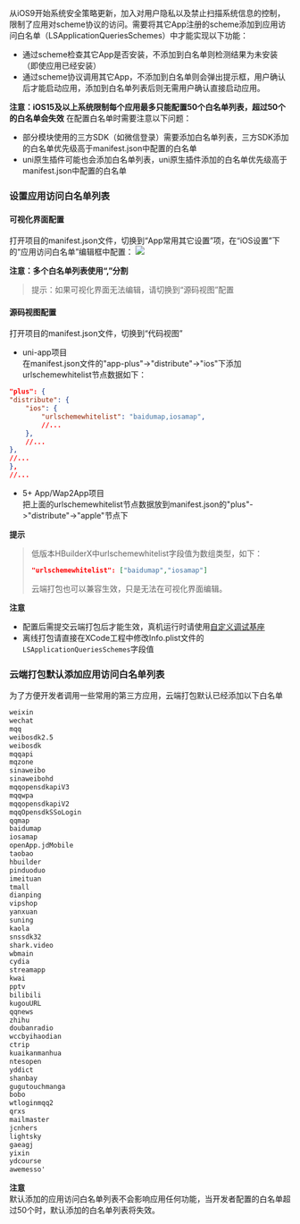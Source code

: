 从iOS9开始系统安全策略更新，加入对用户隐私以及禁止扫描系统信息的控制，限制了应用对scheme协议的访问。需要将其它App注册的scheme添加到应用访问白名单（LSApplicationQueriesSchemes）中才能实现以下功能：
- 通过scheme检查其它App是否安装，不添加到白名单则检测结果为未安装（即使应用已经安装）
- 通过scheme协议调用其它App，不添加到白名单则会弹出提示框，用户确认后才能启动应用，添加到白名单列表后则无需用户确认直接启动应用。

**注意：iOS15及以上系统限制每个应用最多只能配置50个白名单列表，超过50个的白名单会失效**
在配置白名单时需要注意以下问题：
- 部分模块使用的三方SDK（如微信登录）需要添加白名单列表，三方SDK添加的白名单优先级高于manifest.json中配置的白名单
- uni原生插件可能也会添加白名单列表，uni原生插件添加的白名单优先级高于manifest.json中配置的白名单


### 设置应用访问白名单列表

#### 可视化界面配置
打开项目的manifest.json文件，切换到“App常用其它设置”项，在“iOS设置”下的“应用访问白名单”编辑框中配置：
![](https://partner-dcloud-native.oss-cn-hangzhou.aliyuncs.com/images/uniapp/ios/chemewhitelist.png)

**注意：多个白名单列表使用“,”分割**

> 提示：如果可视化界面无法编辑，请切换到“源码视图”配置


#### 源码视图配置
打开项目的manifest.json文件，切换到“代码视图” 

- uni-app项目  
在manifest.json文件的"app-plus"->"distribute"->"ios"下添加urlschemewhitelist节点数据如下：
``` json
"plus": {  
"distribute": {  
    "ios": {  
        "urlschemewhitelist": "baidumap,iosamap",  
        //...  
    },  
    //...  
},  
//...  
},  
//... 
```

- 5+ App/Wap2App项目  
把上面的urlschemewhitelist节点数据放到manifest.json的"plus"->"distribute"->"apple"节点下

**提示**  
>低版本HBuilderX中urlschemewhitelist字段值为数组类型，如下：
>``` json
>"urlschemewhitelist": ["baidumap","iosamap"]
>```
>云端打包也可以兼容生效，只是无法在可视化界面编辑。

**注意**
- 配置后需提交云端打包后才能生效，真机运行时请使用[自定义调试基座](https://ask.dcloud.net.cn/article/35115)
- 离线打包请直接在XCode工程中修改Info.plist文件的`LSApplicationQueriesSchemes`字段值


### 云端打包默认添加应用访问白名单列表
为了方便开发者调用一些常用的第三方应用，云端打包默认已经添加以下白名单
``` txt
weixin
wechat
mqq
weibosdk2.5
weibosdk
mqqapi
mqzone
sinaweibo
sinaweibohd
mqqopensdkapiV3
mqqwpa
mqqopensdkapiV2
mqqOpensdkSSoLogin
qqmap
baidumap
iosamap
openApp.jdMobile
taobao
hbuilder
pinduoduo
imeituan
tmall
dianping
vipshop
yanxuan
suning
kaola
snssdk32
shark.video
wbmain
cydia
streamapp
kwai
pptv
bilibili
kugouURL
qqnews
zhihu
doubanradio
wccbyihaodian
ctrip
kuaikanmanhua
ntesopen
yddict
shanbay
gugutouchmanga
bobo
wtloginmqq2
qrxs
mailmaster
jcnhers
lightsky
gaeagj
yixin
ydcourse
awemesso'
```

**注意**  
默认添加的应用访问白名单列表不会影响应用任何功能，当开发者配置的白名单超过50个时，默认添加的白名单列表将失效。


